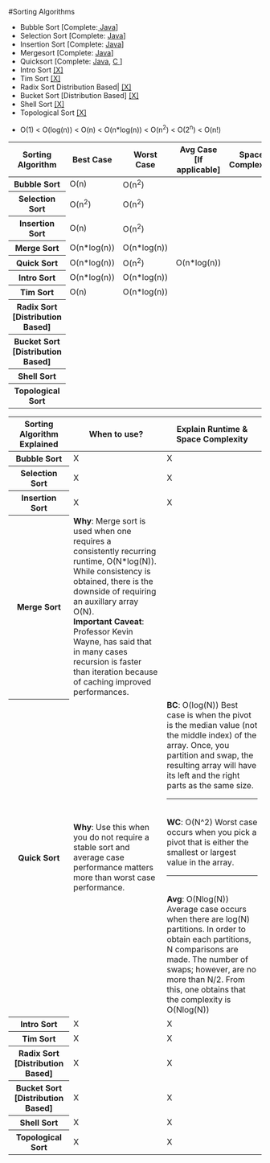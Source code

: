 #Sorting Algorithms
  * Bubble Sort  [Complete:<a href = "https://github.com/ChristianCSE/Interview-Study-Guide/blob/master/99-answerKey/algorithms/sorting/comparison-based/Bubble-Sort/BubbleSort.java?ts=2"> Java</a>] 
  * Selection Sort  [Complete: <a href = "https://github.com/ChristianCSE/Interview-Study-Guide/blob/master/99-answerKey/algorithms/sorting/comparison-based/Selection-Sort/SelectionSort.java?ts=2">Java</a>]  
  * Insertion Sort  [Complete: <a href = "https://github.com/ChristianCSE/Interview-Study-Guide/blob/master/99-answerKey/algorithms/sorting/comparison-based/Insertion-Sort/InsertionSort.java?ts=2">Java</a>]  
  * Mergesort [Complete: <a href = "https://github.com/ChristianCSE/Interview-Study-Guide/blob/master/99-answerKey/algorithms/sorting/comparison-based/Merge-Sort/MergeSort.java?ts=2"> Java</a>]  
  * Quicksort [Complete: <a href = "https://github.com/ChristianCSE/Interview-Study-Guide/blob/master/99-answerKey/algorithms/sorting/comparison-based/quicksort/quicksort.java?ts=2"> Java</a>, <a href = "https://github.com/ChristianCSE/Interview-Study-Guide/blob/master/99-answerKey/algorithms/sorting/comparison-based/quicksort/quickSort.c?ts=2"> C </a>]  
  * Intro Sort <a href = ""> [X]  </a>
  * Tim Sort  <a href = ""> [X]  </a>
  * Radix Sort Distribution Based|  <a href = ""> [X]  </a>
  * Bucket Sort [Distribution Based]  <a href = ""> [X]  </a>
  * Shell Sort  <a href = ""> [X]  </a>
  * Topological Sort <a href = ""> [X]  </a>


<ul>
<li>O(1) < O(log(n)) < O(n) < O(n*log(n)) < O(n<sup>2</sup>) < O(2<sup>n</sup>) < O(n!)</li>
</ul>

<table><thread><tr>
    <th>Sorting Algorithm</th>
    <th>Best Case</th><th>Worst Case</th><th>Avg Case [If applicable]</th>
    <th>Space Complexity</th>
  </tr></thread><tbody>

<tr><th>Bubble Sort</th>
  <td>O(n)</td><td>O(n<sup>2</sup>)</td><td></td><td> </td>
</tr>
<!---->
<tr><th>Selection Sort</th>
  <td>O(n<sup>2</sup>) </td><td> O(n<sup>2</sup>) </td><td> </td><td> </td>
</tr>
  <!---->
<tr><th>Insertion Sort</th>
  <td>O(n)</td><td>O(n<sup>2</sup>)</td><td></td><td> </td>
  </tr>
<!---->
<tr><th>Merge Sort</th>
  <td>O(n*log(n))</td>
  <td>O(n*log(n))</td>
  <td></td>
  <td> </td>
</tr>
  <!---->
<tr><th>Quick Sort</th>
   <td>O(n*log(n))</td>
   <td>O(n<sup>2</sup>)</td>
   <td>O(n*log(n))</td>
   <td> </td>
</tr>
<!---->
<tr><th>Intro Sort</th>
     <td>O(n*log(n))</td><td>O(n*log(n))</td><td></td><td> </td>
</tr>
<tr><th>Tim Sort</th>
  <td>O(n)</td><td>O(n*log(n))</td><td></td><td> </td>
</tr>
  <!---->
<tr><th>Radix Sort [Distribution Based]</th>
<td> </td><td></td><td></td><td> </td>
</tr>
  <!---->
<tr><th>Bucket Sort [Distribution Based]</th>
<td></td><td></td><td></td><td> </td>
</tr>
  <!---->
<tr> <th>Shell Sort</th>
<td></td><td></td><td></td><td> </td>
</tr>
  <!---->
<tr> <th>Topological Sort</th>
<td></td><td></td><td></td><td> </td>
</tr>
  <!---->
 </tbody></table>


<table><thread><tr>
    <th>Sorting Algorithm Explained</th>
    <th> When to use? </th><th>Explain Runtime & Space Complexity</th>
  </tr></thread><tbody>

<tr><th>Bubble Sort</th>
  <td> X</td> <td>X </td>
</tr>
<!---->
<tr><th>Selection Sort</th>
  <td> X</td> <td>X </td>
</tr>
<!---->
<tr><th>Insertion Sort</th>
  <td> X</td> <td>X </td>
</tr>
<!---->
<tr><th>Merge Sort</th>
  <td> <b>Why</b>: Merge sort is used when one requires a consistently recurring runtime, O(N*log(N)). While consistency is obtained, there is the downside of requiring an auxillary array O(N).
  <br/>
  <b>Important Caveat</b>: Professor Kevin Wayne, has said that in many cases recursion is faster than iteration because of caching improved performances.
  </td>
  <td> </td>
</tr>
<!---->
<tr><th>Quick Sort</th>
  <td>
  <b>Why</b>: Use this when you do not require a stable sort and average case performance matters more than worst case performance.
  </td>
  <td>
<b>BC</b>: O(log(N)) Best case is when the pivot is the median value (not the middle index) of the array. Once, you partition and swap, the resulting array will have its left and the right parts as the same size.
<hr/><br/>
<b>WC</b>: O(N^2) Worst case occurs when you pick a pivot that is either the smallest or largest value in the array.
<hr/><br/>
<b>Avg</b>: O(Nlog(N)) Average case occurs when there are log(N) partitions. In order to obtain each partitions, N comparisons are made. The number of swaps; however, are no more than N/2. From this, one obtains that the complexity is O(Nlog(N))
   </td>
</tr>
<!---->
<tr><th>Intro Sort</th>
  <td> X</td> <td>X </td>
</tr>
<!---->
<tr><th>Tim Sort</th>
  <td> X</td> <td>X </td>
</tr>
<!---->
<tr><th>Radix Sort [Distribution Based]</th>
  <td> X</td> <td>X </td>
</tr>
<!---->
<tr><th>Bucket Sort [Distribution Based]</th>
  <td> X</td> <td>X </td>
</tr>
<!---->
<tr><th>Shell Sort</th>
  <td> X</td> <td>X </td>
</tr>
<!---->
<tr><th>Topological Sort </th>
  <td> X</td> <td>X </td>
</tr>
<!---->
</tbody></table>
